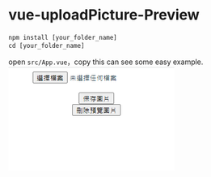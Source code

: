 # vue-uploadPicture-Preview

```shell
npm install [your_folder_name]
cd [your_folder_name]
```

open `src/App.vue`，copy this can see some easy example.
![Alt text](image.png)